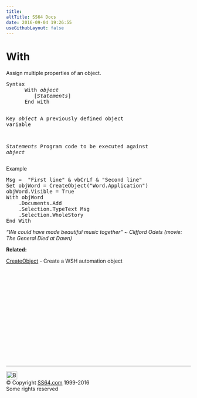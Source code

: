 ```yaml
---
title:
altTitle: SS64 Docs
date: 2016-09-04 19:26:55
useGithubLayout: false
---
```

<!-- #BeginLibraryItem "/Library/head_vb.lbi" --><!-- #EndLibraryItem --><h1>With</h1> 
<p>Assign multiple properties of an object.</p>
<pre>Syntax 
      With <i>object</i> 
         [<i>Statements</i>]
      End with

Key
   <i>object</i>      A previously defined object variable<span class="code"></span>

   <i>Statements</i>  Program code to be executed against <i>object</i></pre>
<p>Example</p>
<pre>Msg =  "First line" &amp; vbCrLf &amp; "Second line"<br>Set objWord = CreateObject("Word.Application")<br>objWord.Visible = True<br>With objWord<br>    .Documents.Add<br>    .Selection.TypeText Msg<br>    .Selection.WholeStory<br>End With </pre>
<p class="quote"><i>“We could have made beautiful music together” ~ Clifford Odets (movie: The General Died at Dawn)</i></p>
<p><b>Related:</b></p>
<p><a href="createobject.html">CreateObject</a> - Create a WSH automation object</p><!-- #BeginLibraryItem "/Library/foot_vb.lbi" --><p>
<!-- VB300 -->
<ins class="adsbygoogle" style="display:inline-block;width:300px;height:250px" data-ad-client="ca-pub-6140977852749469" data-ad-slot="1683739502"></ins>
<script>
(adsbygoogle = window.adsbygoogle || []).push({});
</script></p>
<hr>
<div id="bl" class="footer"><a href="with.html#"><img src="../images/top.png" width="30" height="22" alt="Back to the Top"></a></div>
<div id="br" class="footer, tagline">© Copyright <a href="http://ss64.com/">SS64.com</a> 1999-2016<br>
Some rights reserved</div><!-- #EndLibraryItem -->

